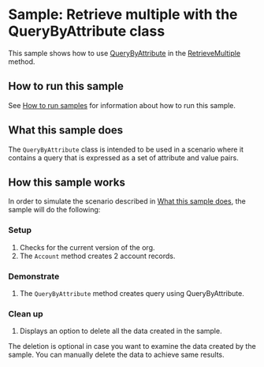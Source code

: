 # Sample: Retrieve multiple with the QueryByAttribute class

This sample shows how to use [QueryByAttribute](https://docs.microsoft.com/en-us/dotnet/api/microsoft.xrm.sdk.query.querybyattribute?view=dynamics-general-ce-9) in the [RetrieveMultiple](https://docs.microsoft.com/en-us/dotnet/api/microsoft.xrm.sdk.iorganizationservice.retrievemultiple?view=dynamics-general-ce-9) method.

## How to run this sample

See [How to run samples](../../../How-to-run-samples.md) for information about how to run this sample.

## What this sample does

The `QueryByAttribute` class is intended to be used in a scenario where it contains a query that is expressed as a set of attribute and value pairs.

## How this sample works

In order to simulate the scenario described in [What this sample does](#what-this-sample-does), the sample will do the following:

### Setup

1. Checks for the current version of the org.
1. The `Account` method creates 2 account records.

### Demonstrate

1. The `QueryByAttribute` method creates query using QueryByAttribute.

### Clean up

1. Displays an option to delete all the data created in the sample.

The deletion is optional in case you want to examine the data created by the sample. You can manually delete the data to achieve same results.
